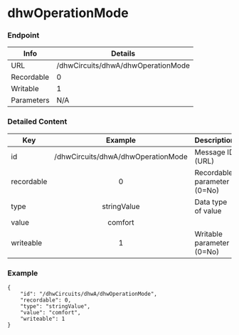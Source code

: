 # dhwOperationMode



### Endpoint

| Info  | Details |
| ------------- | ------------- |
| URL   | /dhwCircuits/dhwA/dhwOperationMode   |
| Recordable   | 0   |
| Writable   | 1   |
| Parameters  | N/A  |

### Detailed Content

|  Key  | Example | Description |
| ------------- | :------: | ------------------------------ |
|  id | /dhwCircuits/dhwA/dhwOperationMode | Message ID (URL) |
|  recordable | 0 | Recordable parameter (0=No) |
|  type | stringValue | Data type of value |
|  value | comfort |  |
|  writeable | 1 | Writable parameter (0=No) |



### Example
```
{
    "id": "/dhwCircuits/dhwA/dhwOperationMode",
    "recordable": 0,
    "type": "stringValue",
    "value": "comfort",
    "writeable": 1
}
```
